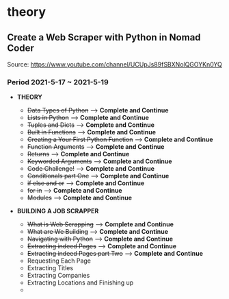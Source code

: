 # theory
## Create a Web Scraper with Python in Nomad Coder
Source: https://www.youtube.com/channel/UCUpJs89fSBXNolQGOYKn0YQ


### Period 2021-5-17 ~ 2021-5-19
+ __THEORY__
    - ~~Data Types of Python~~ --> __Complete and Continue__
    - ~~Lists in Python~~ --> __Complete and Continue__
    - ~~Tuples and Dicts~~ --> __Complete and Continue__
    - ~~Built in Functions~~ --> __Complete and Continue__
    - ~~Creating a Your First Python Function~~ --> __Complete and Continue__
    - ~~Function Arguments~~ --> __Complete and Continue__
    - ~~Returns~~ --> __Complete and Continue__
    - ~~Keyworded Arguments~~ --> __Complete and Continue__
    - ~~Code Challenge!~~ --> __Complete and Continue__
    - ~~Conditionals part One~~ --> __Complete and Continue__
    - ~~if else and or~~ --> __Complete and Continue__
    - ~~for in~~ --> __Complete and Continue__
    - ~~Modules~~ --> __Complete and Continue__

+ __BUILDING A JOB SCRAPPER__
    - ~~What is Web Scrapping~~ --> __Complete and Continue__
    - ~~What are We Building~~ --> __Complete and Continue__
    - ~~Navigating with Python~~ --> __Complete and Continue__
    - ~~Extracting indeed Pages~~ --> __Complete and Continue__
    - ~~Extracting indeed Pages part Two~~ --> __Complete and Continue__
    - Requesting Each Page
    - Extracting Titles
    - Extracting Companies
    - Extracting Locations and Finishing up
    - 